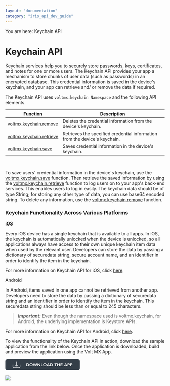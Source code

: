 ```yaml
---
layout: "documentation"
category: "iris_api_dev_guide"
---
```

                            

You are here: Keychain API

Keychain API
============

Keychain services help you to securely store passwords, keys, certificates, and notes for one or more users. The Keychain API provides your app a mechanism to store chunks of user data (such as passwords) in an encrypted database. This credential information is saved in the device's keychain, and your app can retrieve and/ or remove the data if required.

The Keychain API uses `voltmx.keychain Namespace` and the following API elements.

  
| Function | Description |
| --- | --- |
| [voltmx.keychain.remove](voltmx.keychain_functions.html#remove) | Deletes the credential information from the device's keychain. |
| [voltmx.keychain.retrieve](voltmx.keychain_functions.html#retrieve) | Retrieves the specified credential information from the device's keychain. |
| [voltmx.keychain.save](voltmx.keychain_functions.html#save) | Saves credential information in the device's keychain. |

 

To save users' credential information in the device's keychain, use the [voltmx.keychain.save](voltmx.keychain_functions.html#save) function. Then retrieve the saved information by using the [voltmx.keychain.retrieve](voltmx.keychain_functions.html#retrieve) function to log users on to your app's back-end services. This enables users to log in easily. The keychain data should be of type String; for storing any other type of data, you can use base64 encoded string. To delete any information, use the [voltmx.keychain.remove](voltmx.keychain_functions.html#remove) function.

### Keychain Functionality Across Various Platforms

**iOS**

Every iOS device has a single keychain that is available to all apps. In iOS, the keychain is automatically unlocked when the device is unlocked, so all applications always have access to their own unique keychain item data when used by the relevant user. Developers can store the data by passing a dictionary of securedata string, secure account name, and an identifier in order to identify the item in the keychain.

For more information on Keychain API for iOS, click [here](https://developer.apple.com/documentation/security/keychain_services).

Android

In Android, items saved in one app cannot be retrieved from another app. Developers need to store the data by passing a dictionary of securedata string and an identifier in order to identify the item in the keychain. This securedata string should be less than or equal to 245 characters.

> **_Important:_** Even though the namespace used is voltmx.keychain, for Android, the underlying implementation is Keystore APIs.

For more information on Keychain API for Android, click [here](https://developer.android.com/reference/android/security/KeyChain).

To view the functionality of the Keychain API in action, download the sample application from the link below. Once the application is downloaded, build and preview the application using the Volt MX App.  

[![](resources/images/download_button_08__002__236x35.png)](https://github.com/KonyDocs/Sampleapps/tree/master/KeychainAPI)

![](resources/prettify/onload.png)

